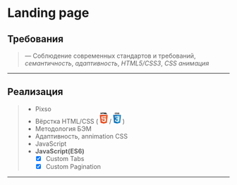 # Landing page
## Требования
> — Соблюдение современных стандартов и требований, _семантичность_, _адаптивность_, _HTML5/CSS3_, _CSS анимация_
---
## Реализация

> - Pixso
> - Вёрстка HTML/CSS (<img width="25" src="https://raw.githubusercontent.com/github/explore/80688e429a7d4ef2fca1e82350fe8e3517d3494d/topics/html/html.png">/<img width="25" src="https://raw.githubusercontent.com/github/explore/80688e429a7d4ef2fca1e82350fe8e3517d3494d/topics/css/css.png">)
> - Методология БЭМ
> - Адаптивность, annimation CSS
> - JavaScript
> - **JavaScript(ES6)**
>    - [x] Custom Tabs
>    - [x] Custom Pagination

---
